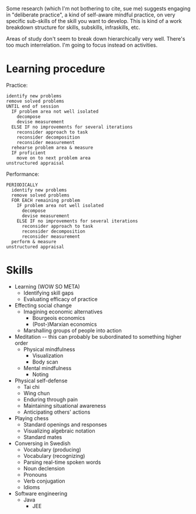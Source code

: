Some research (which I'm not bothering to cite, sue me) suggests engaging in "deliberate practice", a kind of self-aware mindful practice, on very specific sub-skills of the skill you want to develop. This is kind of a work breakdown structure for skills, subskills, infraskills, etc.

Areas of study don't seem to break down hierarchically very well. There's too much interrelation. I'm going to focus instead on activities.

# Learning procedure
Practice:
```
identify new problems
remove solved problems
UNTIL end of session
  IF problem area not well isolated
    decompose
    devise measurement
  ELSE IF no improvements for several iterations
    reconsider approach to task
    reconsider decomposition
    reconsider measurement
  rehearse problem area & measure
  IF proficient
    move on to next problem area
unstructured appraisal
```

Performance:
```
PERIODICALLY
  identify new problems
  remove solved problems
  FOR EACH remaining problem
    IF problem area not well isolated
      decompose
      devise measurement
    ELSE IF no improvements for several iterations
      reconsider approach to task
      reconsider decomposition
      reconsider measurement
  perform & measure
unstructured appraisal
```

# Skills
- Learning (WOW SO META)
  - Identifying skill gaps
  - Evaluating efficacy of practice
- Effecting social change
  - Imagining economic alternatives
    - Bourgeois economics
    - (Post-)Marxian economics
  - Marshalling groups of people into action
- Meditation -- this can probably be subordinated to something higher order
  - Physical mindfulness
    - Visualization
    - Body scan
  - Mental mindfulness
    - Noting
- Physical self-defense
  - Tai chi
  - Wing chun
  - Enduring through pain
  - Maintaining situational awareness
  - Anticipating others' actions
- Playing chess
  - Standard openings and responses
  - Visualizing algebraic notation
  - Standard mates
- Conversing in Swedish
  - Vocabulary (producing)
  - Vocabulary (recognizing)
  - Parsing real-time spoken words
  - Noun declension
  - Pronouns
  - Verb conjugation
  - Idioms
- Software engineering
  - Java
    - JEE
